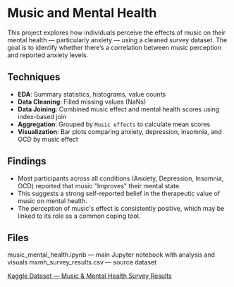 # Music and Mental Health

This project explores how individuals perceive the effects of music on their mental health — particularly anxiety — using a cleaned survey dataset. The goal is to identify whether there’s a correlation between music perception and reported anxiety levels.

## Techniques
- **EDA**: Summary statistics, histograms, value counts
- **Data Cleaning**: Filled missing values (NaNs)
- **Data Joining**: Combined music effect and mental health scores using index-based join
- **Aggregation**: Grouped by `Music effects` to calculate mean scores
- **Visualization**:  Bar plots comparing anxiety, depression, insomnia, and OCD by music effect

## Findings
- Most participants across all conditions (Anxiety, Depression, Insomnia, OCD) reported that music "Improves" their mental state.
- This suggests a strong self-reported belief in the therapeutic value of music on mental health.
- The perception of music's effect is consistently positive, which may be linked to its role as a common coping tool.

## Files
music_mental_health.ipynb — main Jupyter notebook with analysis and visuals
mxmh_survey_results.csv — source dataset

[Kaggle Dataset — Music & Mental Health Survey Results](https://www.kaggle.com/datasets/catherinerasgaitis/mxmh-survey-results)

